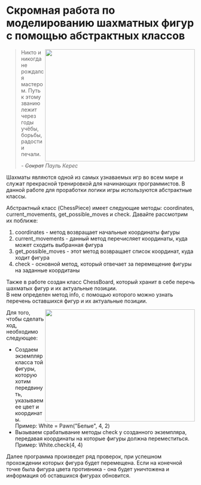 # Скромная работа по моделированию шахматных фигур с помощью абстрактных классов
<img align="right" src="https://github.com/user-attachments/assets/df377d02-c989-46ff-b301-ba2745fe85d2" width="400" height="300">

> Никто и никогда не рождался мастером. Путь к этому званию \
> лежит через годы учёбы, борьбы, радости и печали.
>
> *- ~~Сократ~~ Пауль Керес* 

Шахматы являются одной из самых узнаваемых игр во всем мире и служат прекрасной тренировкой для начинающих программистов. 
В данной работе для проработки логики игры используются абстрактные классы. 

Абстрактный класс (ChessPiece) имеет следующие методы: coordinates, current_movements, get_possible_moves и check. Давайте рассмотрим их поближе: 
1. coordinates - метод возвращает начальные координаты фигуры
2. current_movements - данный метод перечисляет координаты, куда может сходить выбранная фигура 
3. get_possible_moves - этот метод возвращает список координат, куда ходит фигура
4. check - основной метод, который отвечает за перемещение фигуры на заданные коордитаны

Также в работе создан класс ChessBoard, который хранит в себе перечь шахматых фигур и их актуальные позиции. \
В нем определен метод info, с помощью которого можно узнать перечень оставшихся фигур и их актуальные позиции.

<img align="right" src="https://github.com/user-attachments/assets/439d91f8-a425-4422-be17-010a629cc6d2" width="400" height="300">

Для того, чтобы сделать ход, необходимо следующее:
+ Создаем экземпляр класса той фигуры, которую хотим передвинуть, указываем ее цвет и координаты. \
Пример: White = Pawn("Белые", 4, 2)
+ Вызываем срабатывание методы check у созданного экземпляра, передавая координаты на которые фигуры должна переместиться. \
Пример: White.check(4, 4)

Далее программа произведет ряд проверок, при успешном прохождении которых фигура будет перемещена. 
Если на конечной точке была фигура цвета противника - она будет уничтожена и информация об оставшихся фигурах обновится.
